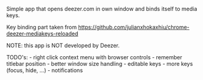 Simple app that opens deezer.com in own window and binds itself to media keys.

Key binding part taken from https://github.com/julianxhokaxhiu/chrome-deezer-mediakeys-reloaded

NOTE: this app is NOT developed by Deezer.

TODO's:
	- right click context menu with browser controls
	- remember titlebar position
	- better window size handling
	- editable keys
	- more keys (focus, hide, ...)
	- notifications